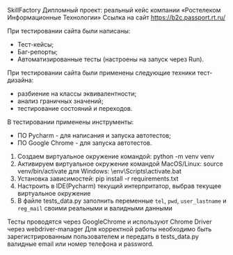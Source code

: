 SkillFactory
Дипломный проект: реальный кейс компании «Ростелеком Информационные Технологии»
Ссылка на сайт https://b2c.passport.rt.ru/

При тестировании сайта были написаны:
- Тест-кейсы;
- Баг-репорты;
- Автоматизированные тесты (настроены на запуск через Run).

При тестировании сайта были применены следующие техники тест-дизайна:
- разбиение на классы эквивалентности;
- анализ граничных значений;
- тестирование состояний и переходов.

В тестировании применены инструменты:
- ПО Pycharm - для написания и запуска автотестов;
- ПО Google Chrome - для запуска автотестов.

1. Создаем виртуальное окружение командой: python -m venv venv
2. Активируем виртуальное окружение командой 
MacOS/Linux: source venv/bin/activate 
для Windows: \env\Scripts\activate.bat
3. Установка зависимостей: pip install -r requirements.txt
4. Настроить в IDE(Pycharm) текущий интерпритатор, выбрав текущее виртуальное окружение
5. В файле tests_data.py заполнить переменные `tel`, `pwd`, `user_lastname` и `reg_mail` своими реальными и валидными данными

Тесты проводятся через GoogleChrome и используют Chrome Driver через webdriver-manager 
Для корректной работы необходимо быть зарегистрированным пользователем и передать в tests_data.py валидные email или номер телефона и password.
